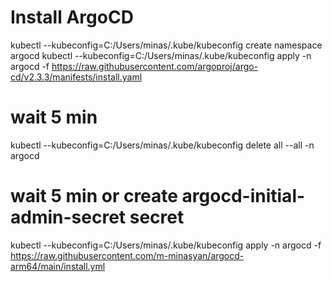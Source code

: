 # Install ArgoCD
kubectl --kubeconfig=C:/Users/minas/.kube/kubeconfig create namespace argocd
kubectl --kubeconfig=C:/Users/minas/.kube/kubeconfig apply -n argocd -f https://raw.githubusercontent.com/argoproj/argo-cd/v2.3.3/manifests/install.yaml
# wait 5 min
kubectl --kubeconfig=C:/Users/minas/.kube/kubeconfig delete all --all -n argocd
# wait 5 min or create argocd-initial-admin-secret secret
kubectl --kubeconfig=C:/Users/minas/.kube/kubeconfig apply -n argocd -f https://raw.githubusercontent.com/m-minasyan/argocd-arm64/main/install.yml
